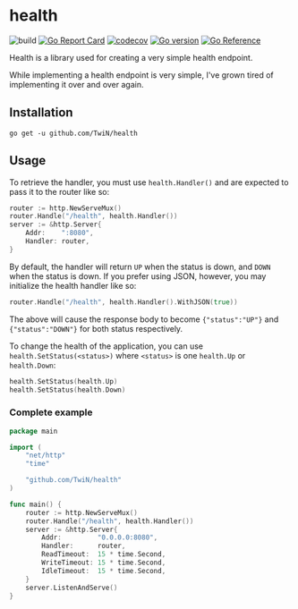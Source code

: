 # health
![build](https://github.com/TwiN/health/workflows/build/badge.svg?branch=master) 
[![Go Report Card](https://goreportcard.com/badge/github.com/TwiN/health)](https://goreportcard.com/report/github.com/TwiN/health)
[![codecov](https://codecov.io/gh/TwiN/health/branch/master/graph/badge.svg)](https://codecov.io/gh/TwiN/health)
[![Go version](https://img.shields.io/github/go-mod/go-version/TwiN/health.svg)](https://github.com/TwiN/health)
[![Go Reference](https://pkg.go.dev/badge/github.com/TwiN/health.svg)](https://pkg.go.dev/github.com/TwiN/health)

Health is a library used for creating a very simple health endpoint.

While implementing a health endpoint is very simple, I've grown tired of implementing 
it over and over again.


## Installation
```
go get -u github.com/TwiN/health
```


## Usage
To retrieve the handler, you must use `health.Handler()` and are expected to pass it to the router like so:
```go
router := http.NewServeMux()
router.Handle("/health", health.Handler())
server := &http.Server{
    Addr:    ":8080",
    Handler: router,
}
```

By default, the handler will return `UP` when the status is down, and `DOWN` when the status is down.
If you prefer using JSON, however, you may initialize the health handler like so:
```go
router.Handle("/health", health.Handler().WithJSON(true))
```
The above will cause the response body to become `{"status":"UP"}` and `{"status":"DOWN"}` for both status respectively.

To change the health of the application, you can use `health.SetStatus(<status>)` where `<status>` is one `health.Up`
or `health.Down`:

```go
health.SetStatus(health.Up)
health.SetStatus(health.Down)
```


### Complete example
```go
package main

import (
    "net/http"
    "time"

    "github.com/TwiN/health"
)

func main() {
    router := http.NewServeMux()
    router.Handle("/health", health.Handler())
    server := &http.Server{
        Addr:         "0.0.0.0:8080",
        Handler:      router,
        ReadTimeout:  15 * time.Second,
        WriteTimeout: 15 * time.Second,
        IdleTimeout:  15 * time.Second,
    }
    server.ListenAndServe()
}
```

